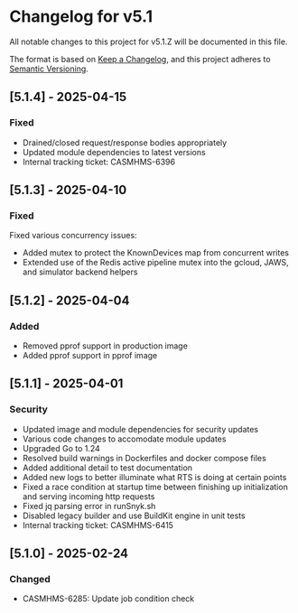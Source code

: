 # Changelog for v5.1

All notable changes to this project for v5.1.Z will be documented in this file.

The format is based on [Keep a Changelog](https://keepachangelog.com/en/1.0.0/),
and this project adheres to [Semantic Versioning](https://semver.org/spec/v2.0.0.html).

## [5.1.4] - 2025-04-15

### Fixed

- Drained/closed request/response bodies appropriately
- Updated module dependencies to latest versions
- Internal tracking ticket: CASMHMS-6396

## [5.1.3] - 2025-04-10

### Fixed

Fixed various concurrency issues:

- Added mutex to protect the KnownDevices map from concurrent writes
- Extended use of the Redis active pipeline mutex into the gcloud, JAWS,
  and simulator backend helpers

## [5.1.2] - 2025-04-04

### Added

- Removed pprof support in production image
- Added pprof support in pprof image

## [5.1.1] - 2025-04-01

### Security

- Updated image and module dependencies for security updates
- Various code changes to accomodate module updates
- Upgraded Go to 1.24
- Resolved build warnings in Dockerfiles and docker compose files
- Added additional detail to test documentation
- Added new logs to better illuminate what RTS is doing at certain points
- Fixed a race condition at startup time between finishing up initialization
  and serving incoming http requests
- Fixed jq parsing error in runSnyk.sh
- Disabled legacy builder and use BuildKit engine in unit tests
- Internal tracking ticket: CASMHMS-6415

## [5.1.0] - 2025-02-24

### Changed

- CASMHMS-6285: Update job condition check
